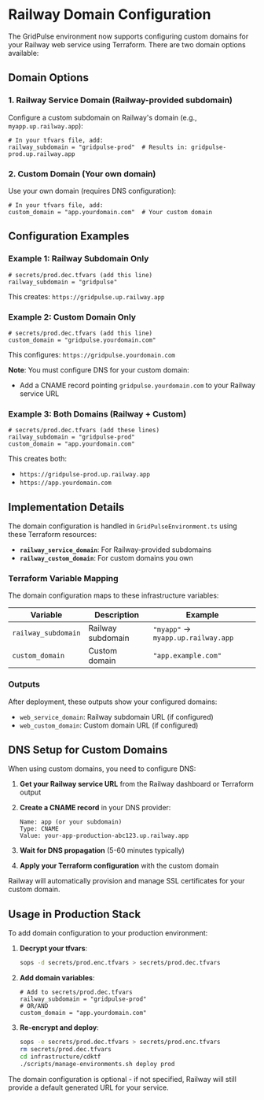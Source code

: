 # Railway Domain Configuration

The GridPulse environment now supports configuring custom domains for your Railway web service using Terraform. There are two domain options available:

## Domain Options

### 1. Railway Service Domain (Railway-provided subdomain)

Configure a custom subdomain on Railway's domain (e.g., `myapp.up.railway.app`):

```hcl
# In your tfvars file, add:
railway_subdomain = "gridpulse-prod"  # Results in: gridpulse-prod.up.railway.app
```

### 2. Custom Domain (Your own domain)

Use your own domain (requires DNS configuration):

```hcl
# In your tfvars file, add:
custom_domain = "app.yourdomain.com"  # Your custom domain
```

## Configuration Examples

### Example 1: Railway Subdomain Only

```hcl
# secrets/prod.dec.tfvars (add this line)
railway_subdomain = "gridpulse"
```

This creates: `https://gridpulse.up.railway.app`

### Example 2: Custom Domain Only

```hcl
# secrets/prod.dec.tfvars (add this line)
custom_domain = "gridpulse.yourdomain.com"
```

This configures: `https://gridpulse.yourdomain.com`

**Note**: You must configure DNS for your custom domain:
- Add a CNAME record pointing `gridpulse.yourdomain.com` to your Railway service URL

### Example 3: Both Domains (Railway + Custom)

```hcl
# secrets/prod.dec.tfvars (add these lines)
railway_subdomain = "gridpulse-prod"
custom_domain = "app.yourdomain.com"
```

This creates both:
- `https://gridpulse-prod.up.railway.app` 
- `https://app.yourdomain.com`

## Implementation Details

The domain configuration is handled in `GridPulseEnvironment.ts` using these Terraform resources:

- **`railway_service_domain`**: For Railway-provided subdomains
- **`railway_custom_domain`**: For custom domains you own

### Terraform Variable Mapping

The domain configuration maps to these infrastructure variables:

| Variable | Description | Example |
|----------|-------------|---------|
| `railway_subdomain` | Railway subdomain | `"myapp"` → `myapp.up.railway.app` |
| `custom_domain` | Custom domain | `"app.example.com"` |

### Outputs

After deployment, these outputs show your configured domains:

- `web_service_domain`: Railway subdomain URL (if configured)
- `web_custom_domain`: Custom domain URL (if configured)

## DNS Setup for Custom Domains

When using custom domains, you need to configure DNS:

1. **Get your Railway service URL** from the Railway dashboard or Terraform output
2. **Create a CNAME record** in your DNS provider:
   ```
   Name: app (or your subdomain)
   Type: CNAME
   Value: your-app-production-abc123.up.railway.app
   ```

3. **Wait for DNS propagation** (5-60 minutes typically)
4. **Apply your Terraform configuration** with the custom domain

Railway will automatically provision and manage SSL certificates for your custom domain.

## Usage in Production Stack

To add domain configuration to your production environment:

1. **Decrypt your tfvars**:
   ```bash
   sops -d secrets/prod.enc.tfvars > secrets/prod.dec.tfvars
   ```

2. **Add domain variables**:
   ```hcl
   # Add to secrets/prod.dec.tfvars
   railway_subdomain = "gridpulse-prod"
   # OR/AND
   custom_domain = "app.yourdomain.com"
   ```

3. **Re-encrypt and deploy**:
   ```bash
   sops -e secrets/prod.dec.tfvars > secrets/prod.enc.tfvars
   rm secrets/prod.dec.tfvars
   cd infrastructure/cdktf
   ./scripts/manage-environments.sh deploy prod
   ```

The domain configuration is optional - if not specified, Railway will still provide a default generated URL for your service.